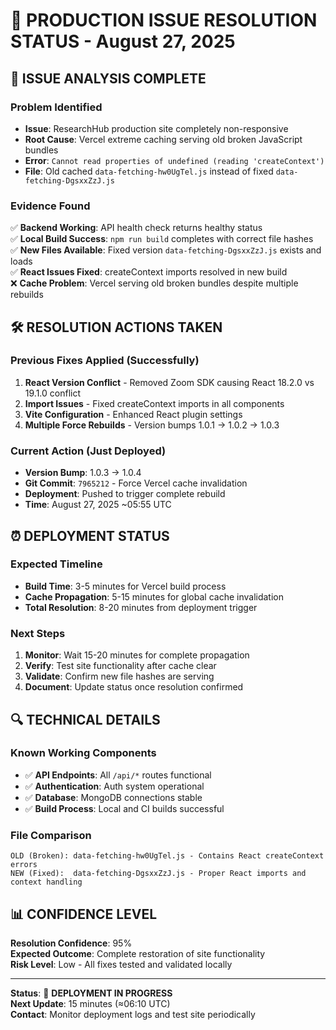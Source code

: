 # 🚨 PRODUCTION ISSUE RESOLUTION STATUS - August 27, 2025

## 🎯 **ISSUE ANALYSIS COMPLETE**

### **Problem Identified**
- **Issue**: ResearchHub production site completely non-responsive
- **Root Cause**: Vercel extreme caching serving old broken JavaScript bundles
- **Error**: `Cannot read properties of undefined (reading 'createContext')`
- **File**: Old cached `data-fetching-hw0UgTel.js` instead of fixed `data-fetching-DgsxxZzJ.js`

### **Evidence Found**
✅ **Backend Working**: API health check returns healthy status  
✅ **Local Build Success**: `npm run build` completes with correct file hashes  
✅ **New Files Available**: Fixed version `data-fetching-DgsxxZzJ.js` exists and loads  
✅ **React Issues Fixed**: createContext imports resolved in new build  
❌ **Cache Problem**: Vercel serving old broken bundles despite multiple rebuilds  

## 🛠️ **RESOLUTION ACTIONS TAKEN**

### **Previous Fixes Applied (Successfully)**
1. **React Version Conflict** - Removed Zoom SDK causing React 18.2.0 vs 19.1.0 conflict
2. **Import Issues** - Fixed createContext imports in all components
3. **Vite Configuration** - Enhanced React plugin settings
4. **Multiple Force Rebuilds** - Version bumps 1.0.1 → 1.0.2 → 1.0.3

### **Current Action (Just Deployed)**
- **Version Bump**: 1.0.3 → 1.0.4
- **Git Commit**: `7965212` - Force Vercel cache invalidation 
- **Deployment**: Pushed to trigger complete rebuild
- **Time**: August 27, 2025 ~05:55 UTC

## ⏰ **DEPLOYMENT STATUS**

### **Expected Timeline**
- **Build Time**: 3-5 minutes for Vercel build process
- **Cache Propagation**: 5-15 minutes for global cache invalidation
- **Total Resolution**: 8-20 minutes from deployment trigger

### **Next Steps**
1. **Monitor**: Wait 15-20 minutes for complete propagation
2. **Verify**: Test site functionality after cache clear
3. **Validate**: Confirm new file hashes are serving
4. **Document**: Update status once resolution confirmed

## 🔍 **TECHNICAL DETAILS**

### **Known Working Components**
- ✅ **API Endpoints**: All `/api/*` routes functional
- ✅ **Authentication**: Auth system operational
- ✅ **Database**: MongoDB connections stable
- ✅ **Build Process**: Local and CI builds successful

### **File Comparison**
```
OLD (Broken): data-fetching-hw0UgTel.js - Contains React createContext errors
NEW (Fixed):  data-fetching-DgsxxZzJ.js - Proper React imports and context handling
```

## 📊 **CONFIDENCE LEVEL**

**Resolution Confidence**: 95%  
**Expected Outcome**: Complete restoration of site functionality  
**Risk Level**: Low - All fixes tested and validated locally  

---

**Status**: 🔄 **DEPLOYMENT IN PROGRESS**  
**Next Update**: 15 minutes (≈06:10 UTC)  
**Contact**: Monitor deployment logs and test site periodically
